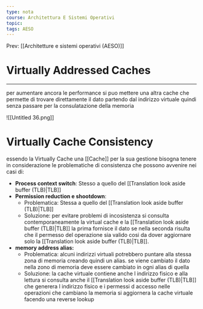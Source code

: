 ```yaml
---
type: nota
course: Architettura E Sistemi Operativi
topic: 
tags: AESO
---
```


Prev: [[Architetture e sistemi operativi (AESO)]]

# Virtually Addressed Caches
---

per aumentare ancora le performance si puo mettere una altra cache che permette di trovare direttamente il dato partendo dal indirizzo virtuale quindi senza passare per la consulatazione della memoria

![[Untitled 36.png]]

# Virtually Cache Consistency

essendo la Virtually Cache una [[Cache]] per la sua gestione bisogna tenere in considerazione le problematiche di consistenza che possono avvenire nei casi di:

- **Process context switch**: Stesso a quello del [[Translation look aside buffer (TLB)|TLB]]
- **Permission reduction e shootdown**:
    - Problematica: Stessa a quello del [[Translation look aside buffer (TLB)|TLB]]
    - Soluzione: per evitare problemi di incosistenza si consulta contemporaneamente la virtual cache e la [[Translation look aside buffer (TLB)|TLB]] la prima fornisce il dato se nella seconda risulta che il permesso del operazione sia valido cosi da dover aggiornare solo la [[Translation look aside buffer (TLB)|TLB]].
- **memory address alias:**
    - Problematica: alcuni indirizzi virtuali potrebbero puntare alla stessa zona di memoria creando quindi un alias. se viene cambiato il dato nella zono di memoria deve essere cambiato in ogni alias di quella
    - Soluzione: la cache virtuale contiene anche l indirizzo fisico e alla lettura si consulta anche il [[Translation look aside buffer (TLB)|TLB]] che generera l indirizzo fisico e i permessi d accesso nelle operazioni che cambiano la memoria si aggiornera la cache virtuale facendo una reverse lookup
